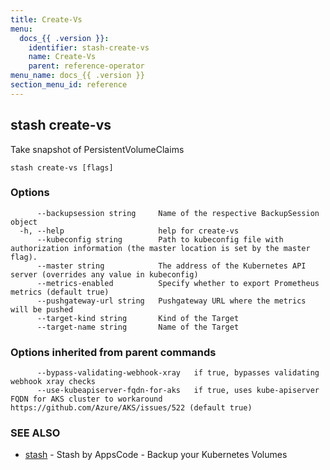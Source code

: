 ```yaml
---
title: Create-Vs
menu:
  docs_{{ .version }}:
    identifier: stash-create-vs
    name: Create-Vs
    parent: reference-operator
menu_name: docs_{{ .version }}
section_menu_id: reference
---
```

## stash create-vs

Take snapshot of PersistentVolumeClaims

```
stash create-vs [flags]
```

### Options

```
      --backupsession string     Name of the respective BackupSession object
  -h, --help                     help for create-vs
      --kubeconfig string        Path to kubeconfig file with authorization information (the master location is set by the master flag).
      --master string            The address of the Kubernetes API server (overrides any value in kubeconfig)
      --metrics-enabled          Specify whether to export Prometheus metrics (default true)
      --pushgateway-url string   Pushgateway URL where the metrics will be pushed
      --target-kind string       Kind of the Target
      --target-name string       Name of the Target
```

### Options inherited from parent commands

```
      --bypass-validating-webhook-xray   if true, bypasses validating webhook xray checks
      --use-kubeapiserver-fqdn-for-aks   if true, uses kube-apiserver FQDN for AKS cluster to workaround https://github.com/Azure/AKS/issues/522 (default true)
```

### SEE ALSO

* [stash](/docs/reference/operator/stash.md)	 - Stash by AppsCode - Backup your Kubernetes Volumes

